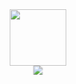 <div id="header" align="center">
  <img src="https://media.giphy.com/media/v0dGnTDFgEr68myH0C/giphy.gif" width="100"/>
<div id="badges"> 
  <a href="<a href="https://instagram.com/sunny.marshalo?igshid=OGQ5ZDc2ODk2ZA==">
  <img src="https://img.shields.io/badge/Instagram-red?logo=Instagram&logoColor=white&style=plastic"/>
</a>
</div>


